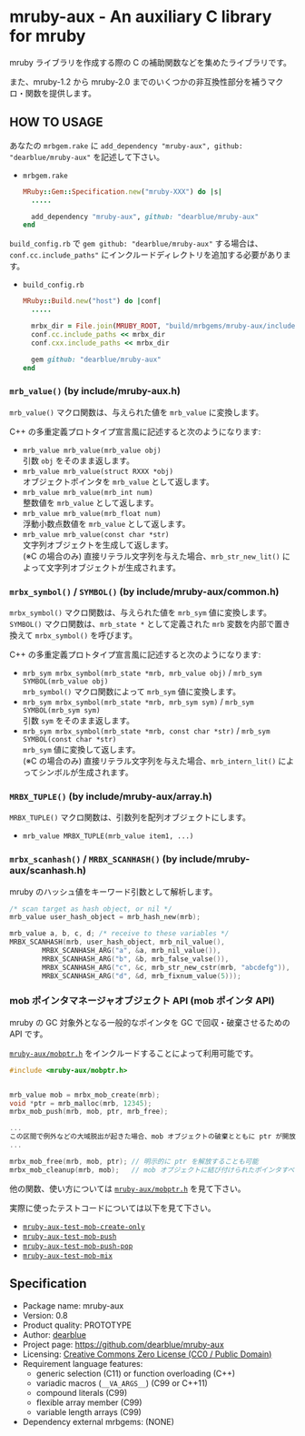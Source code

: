 # mruby-aux - An auxiliary C library for mruby

mruby ライブラリを作成する際の C の補助関数などを集めたライブラリです。

また、mruby-1.2 から mruby-2.0 までのいくつかの非互換性部分を補うマクロ・関数を提供します。


## HOW TO USAGE

あなたの `mrbgem.rake` に `add_dependency "mruby-aux", github: "dearblue/mruby-aux"` を記述して下さい。

  - `mrbgem.rake`

    ```ruby
    MRuby::Gem::Specification.new("mruby-XXX") do |s|
      .....

      add_dependency "mruby-aux", github: "dearblue/mruby-aux"
    end
    ```

`build_config.rb` で `gem github: "dearblue/mruby-aux"` する場合は、`conf.cc.include_paths"` にインクルードディレクトリを追加する必要があります。

  - `build_config.rb`

    ```ruby
    MRuby::Build.new("host") do |conf|
      .....

      mrbx_dir = File.join(MRUBY_ROOT, "build/mrbgems/mruby-aux/include")
      conf.cc.include_paths << mrbx_dir
      conf.cxx.include_paths << mrbx_dir

      gem github: "dearblue/mruby-aux"
    end
    ```

### `mrb_value()` (by include/mruby-aux.h)

`mrb_value()` マクロ関数は、与えられた値を `mrb_value` に変換します。

C++ の多重定義プロトタイプ宣言風に記述すると次のようになります:

  - `mrb_value mrb_value(mrb_value obj)`  
    引数 `obj` をそのまま返します。
  - `mrb_value mrb_value(struct RXXX *obj)`  
    オブジェクトポインタを `mrb_value` として返します。
  - `mrb_value mrb_value(mrb_int num)`  
    整数値を `mrb_value` として返します。
  - `mrb_value mrb_value(mrb_float num)`  
    浮動小数点数値を `mrb_value` として返します。
  - `mrb_value mrb_value(const char *str)`  
    文字列オブジェクトを生成して返します。  
    (※C の場合のみ) 直接リテラル文字列を与えた場合、`mrb_str_new_lit()` によって文字列オブジェクトが生成されます。

### `mrbx_symbol()` / `SYMBOL()` (by include/mruby-aux/common.h)

`mrbx_symbol()` マクロ関数は、与えられた値を `mrb_sym` 値に変換します。`SYMBOL()` マクロ関数は、`mrb_state *` として定義された `mrb` 変数を内部で置き換えて `mrbx_symbol()` を呼びます。

C++ の多重定義プロトタイプ宣言風に記述すると次のようになります:

  - `mrb_sym mrbx_symbol(mrb_state *mrb, mrb_value obj)` / `mrb_sym SYMBOL(mrb_value obj)`  
    `mrb_symbol()` マクロ関数によって `mrb_sym` 値に変換します。
  - `mrb_sym mrbx_symbol(mrb_state *mrb, mrb_sym sym)` / `mrb_sym SYMBOL(mrb_sym sym)`  
    引数 `sym` をそのまま返します。
  - `mrb_sym mrbx_symbol(mrb_state *mrb, const char *str)` / `mrb_sym SYMBOL(const char *str)`  
    `mrb_sym` 値に変換して返します。  
    (※C の場合のみ) 直接リテラル文字列を与えた場合、`mrb_intern_lit()` によってシンボルが生成されます。

### `MRBX_TUPLE()` (by include/mruby-aux/array.h)

`MRBX_TUPLE()` マクロ関数は、引数列を配列オブジェクトにします。

  - `mrb_value MRBX_TUPLE(mrb_value item1, ...)`

### `mrbx_scanhash()` / `MRBX_SCANHASH()` (by include/mruby-aux/scanhash.h)

mruby のハッシュ値をキーワード引数として解析します。

```c
/* scan target as hash object, or nil */
mrb_value user_hash_object = mrb_hash_new(mrb);

mrb_value a, b, c, d; /* receive to these variables */
MRBX_SCANHASH(mrb, user_hash_object, mrb_nil_value(),
        MRBX_SCANHASH_ARG("a", &a, mrb_nil_value()),
        MRBX_SCANHASH_ARG("b", &b, mrb_false_valse()),
        MRBX_SCANHASH_ARG("c", &c, mrb_str_new_cstr(mrb, "abcdefg")),
        MRBX_SCANHASH_ARG("d", &d, mrb_fixnum_value(5)));
```

### mob ポインタマネージャオブジェクト API (mob ポインタ API)

mruby の GC 対象外となる一般的なポインタを GC で回収・破棄させるための API です。

[`mruby-aux/mobptr.h`](include/mruby-aux/mobptr.h) をインクルードすることによって利用可能です。

```c
#include <mruby-aux/mobptr.h>


mrb_value mob = mrbx_mob_create(mrb);
void *ptr = mrb_malloc(mrb, 12345);
mrbx_mob_push(mrb, mob, ptr, mrb_free);

...
この区間で例外などの大域脱出が起きた場合、mob オブジェクトの破棄とともに ptr が開放される
...

mrbx_mob_free(mrb, mob, ptr); // 明示的に ptr を解放することも可能
mrbx_mob_cleanup(mrb, mob);   // mob オブジェクトに結び付けられたポインタすべてを解放する (しなくても GC の時に開放される)
```

他の関数、使い方については [`mruby-aux/mobptr.h`](include/mruby-aux/mobptr.h) を見て下さい。

実際に使ったテストコードについては以下を見て下さい。

  - [`mruby-aux-test-mob-create-only`](tools/mruby-aux-test-mob-create-only/test.c)
  - [`mruby-aux-test-mob-push`](tools/mruby-aux-test-mob-push/test.c)
  - [`mruby-aux-test-mob-push-pop`](tools/mruby-aux-test-mob-push-pop/test.c)
  - [`mruby-aux-test-mob-mix`](tools/mruby-aux-test-mob-mix/test.c)


## Specification

  * Package name: mruby-aux
  * Version: 0.8
  * Product quality: PROTOTYPE
  * Author: [dearblue](https://github.com/dearblue)
  * Project page: <https://github.com/dearblue/mruby-aux>
  * Licensing: [Creative Commons Zero License (CC0 / Public Domain)](LICENSE)
  * Requirement language features:
      * generic selection (C11) or function overloading (C++)
      * variadic macros (`__VA_ARGS__`) (C99 or C++11)
      * compound literals (C99)
      * flexible array member (C99)
      * variable length arrays (C99)
  * Dependency external mrbgems: (NONE)
